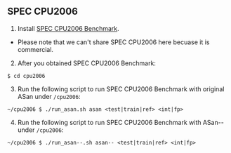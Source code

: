 ## SPEC CPU2006
1. Install [SPEC CPU2006 Benchmark](https://www.spec.org/cpu2006/).
- Please note that we can't share SPEC CPU2006 here becuase it is commercial.
2. After you obtained SPEC CPU2006 Benchmark:
```
$ cd cpu2006
```
3. Run the following script to run SPEC CPU2006 Benchmark with original ASan under `/cpu2006`:
```
~/cpu2006 $ ./run_asan.sh asan <test|train|ref> <int|fp>
```
4. Run the following script to run SPEC CPU2006 Benchmark with ASan-- under `/cpu2006`:
```
~/cpu2006 $ ./run_asan--.sh asan-- <test|train|ref> <int|fp>
```

